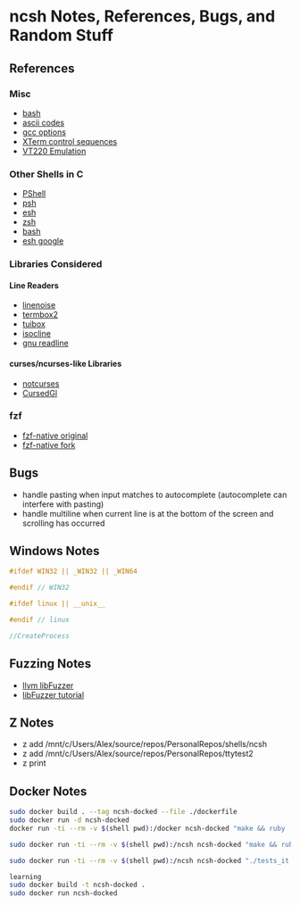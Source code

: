 # ncsh Notes, References, Bugs, and Random Stuff

## References

### Misc

* [bash](https://aosabook.org/en/v1/bash.html)
* [ascii codes](https://theasciicode.com.ar/)
* [gcc options](https://gcc.gnu.org/onlinedocs/gcc-10.4.0/gcc/Instrumentation-Options.html)
* [XTerm control sequences](http://invisible-island.net/xterm/ctlseqs/ctlseqs.html)
* [VT220 Emulation](http://www.3waylabs.com/nw/WWW/products/wizcon/vt220.html)

### Other Shells in C

* [PShell](https://github.com/PhilippRados/PShell/tree/master)
* [psh](https://github.com/proh14/psh)
* [esh](https://github.com/aperezdc/esh)
* [zsh](https://github.com/zsh-users/zsh)
* [bash](https://github.com/bminor/bash)
* [esh google](https://github.com/google/esh)

### Libraries Considered

#### Line Readers

* [linenoise](https://github.com/antirez/linenoise/blob/master/README.markdown)
* [termbox2](https://github.com/termbox/termbox2/blob/master/README.md)
* [tuibox](https://github.com/Cubified/tuibox)
* [isocline](https://github.com/daanx/isocline/blob/main/src/common.h)
* [gnu readline](https://savannah.gnu.org/git/?group=readline)

#### curses/ncurses-like Libraries

* [notcurses](https://github.com/dankamongmen/notcurses?tab=readme-ov-file)
* [CursedGl](https://github.com/saccharineboi/CursedGL)

### fzf

* [fzf-native original](https://github.com/nvim-telescope/telescope-fzf-native.nvim)
* [fzf-native fork](https://github.com/a-eski/telescope-fzf-native.nvim)

## Bugs

* handle pasting when input matches to autocomplete (autocomplete can interfere with pasting)
* handle multiline when current line is at the bottom of the screen and scrolling has occurred

## Windows Notes

``` C
#ifdef WIN32 || _WIN32 || _WIN64

#endif // WIN32

#ifdef linux || __unix__

#endif // linux

//CreateProcess
```

## Fuzzing Notes

* [llvm libFuzzer](https://llvm.org/docs/LibFuzzer.html#corpus)
* [libFuzzer tutorial](https://github.com/google/fuzzing/blob/master/tutorial/libFuzzerTutorial.md#seed-corpus)

## Z Notes

* z add /mnt/c/Users/Alex/source/repos/PersonalRepos/shells/ncsh
* z add /mnt/c/Users/Alex/source/repos/PersonalRepos/ttytest2
* z print

## Docker Notes

``` sh
sudo docker build . --tag ncsh-docked --file ./dockerfile
sudo docker run -d ncsh-docked
docker run -ti --rm -v $(shell pwd):/docker ncsh-docked "make && ruby ./acceptance_tests/directory_short_acceptance_test_runner.rb"

sudo docker run -ti --rm -v $(shell pwd):/ncsh ncsh-docked "make && ruby ./acceptance_tests/acceptance_tests.rb"

sudo docker run -ti --rm -v $(shell pwd):/ncsh ncsh-docked "./tests_it.sh"

learning
sudo docker build -t ncsh-docked .
sudo docker run ncsh-docked
```

